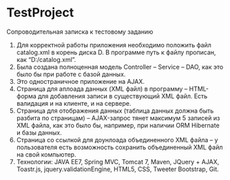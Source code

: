 TestProject
===========

Сопроводительная записка к тестовому заданию

1.	Для корректной работы приложения необходимо положить файл catalog.xml в корень диска D. В программе путь к файлу прописан, как “D:/catalog.xml”.
2.	Была создана полноценная модель Controller – Service – DAO, как это было бы при работе с базой данных.
3.	Это одностраничное приложение на AJAX.
4.	Страница для аплоада данных (XML файл) в программу – HTML-форма для добавления записи в существующий XML файл. Есть валидация и на клиенте, и на сервере.
5.	Страница для отображения данных (таблица данных должна быть разбита по страницам) – AJAX-запрос тянет максимум 5 записей из XML файла, как это было бы, например, при наличии ORM Hibernate и базы данных.
6.	Страница со ссылкой для доунлоада объединенного XML файла – у пользователя есть возможность сохранить объединенный XML файл на свой компьютер.
7.	Технологии:
JAVA EE7, Spring MVC, Tomcat 7, Maven, JQuery + AJAX, Toastr.js, jquery.validationEngine, HTML5, CSS, Tweeter Bootstrap, Git.
